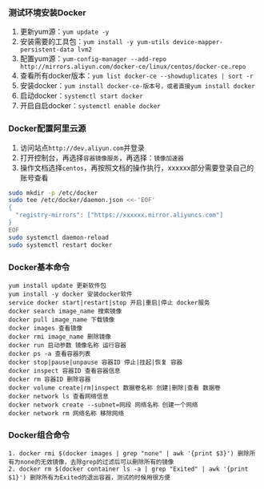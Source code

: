 ### 测试环境安装Docker

1. 更新yum源：`yum update -y`
2. 安装需要的工具包：`yum install -y yum-utils device-mapper-persistent-data lvm2`
3. 配置yum源：`yum-config-manager --add-repo http://mirrors.aliyun.com/docker-ce/linux/centos/docker-ce.repo`
4. 查看所有docker版本：`yum list docker-ce --showduplicates | sort -r`
5. 安装docker：`yum install docker-ce-版本号，或者直接yum install docker`
6. 启动docker：`systemctl start docker`
7. 开启自启docker：`systemctl enable docker`
   
### Docker配置阿里云源
1. 访问站点`http://dev.aliyun.com`并登录
2. 打开控制台，再选择`容器镜像服务`，再选择：`镜像加速器`
3. 操作文档选择`centos`，再按照文档的操作执行，xxxxxx部分需要登录自己的账号查看
```sh
sudo mkdir -p /etc/docker
sudo tee /etc/docker/daemon.json <<-'EOF'
{
  "registry-mirrors": ["https://xxxxxx.mirror.aliyuncs.com"]
}
EOF
sudo systemctl daemon-reload
sudo systemctl restart docker
```

### Docker基本命令
```
yum install update 更新软件包
yum install -y docker 安装docker软件
service docker start|restart|stop 开启|重启|停止 docker服务
docker search image_name 搜索镜像
docker pull image_name 下载镜像
docker images 查看镜像
docker rmi image_name 删除镜像
docker run 启动参数 镜像名称 运行容器
docker ps -a 查看容器列表
docker stop|pause|unpause 容器ID 停止|挂起|恢复 容器
docker inspect 容器ID 查看容器信息
docker rm 容器ID 删除容器
docker volume create|rm|inspect 数据卷名称 创建|删除|查看 数据卷
docker network ls 查看网络信息
docker network create --subnet=网段 网络名称 创建一个网络
docker network rm 网络名称 移除网络
```

### Docker组合命令
```
1. docker rmi $(docker images | grep "none" | awk '{print $3}') 删除所有为none的无效镜像，去除grep的过滤后可以删除所有的镜像
2. docker rm $(docker container ls -a | grep "Exited" | awk '{print $1}') 删除所有为Exited的退出容器，测试的时候用很方便
```